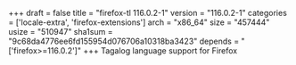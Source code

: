 +++
draft = false
title = "firefox-tl 116.0.2-1"
version = "116.0.2-1"
categories = ['locale-extra', 'firefox-extensions']
arch = "x86_64"
size = "457444"
usize = "510947"
sha1sum = "9c68da4776ee6fd155954d076706a10318ba3423"
depends = "['firefox>=116.0.2']"
+++
Tagalog language support for Firefox
